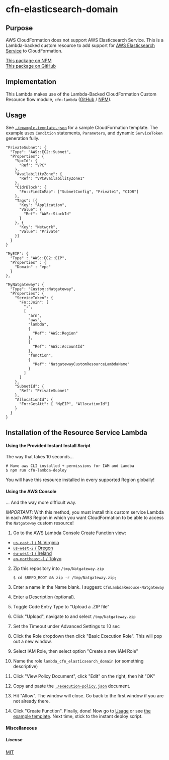 
# cfn-elasticsearch-domain


## Purpose

AWS CloudFormation does not support AWS Elasticsearch Service. This is a Lambda-backed custom resource to add support for [AWS Elasticsearch Service](https://aws.amazon.com/elasticsearch-service/) to CloudFormation.

[This package on NPM](https://www.npmjs.com/package/cfn-elasticsearch-domain)  
[This package on GitHub](https://www.github.com/andrew-templeton/cfn-elasticsearch-domain)


## Implementation

This Lambda makes use of the Lambda-Backed CloudFormation Custom Resource flow module, `cfn-lambda` ([GitHub](https://github.com/andrew-templeton/cfn-lambda) / [NPM](https://www.npmjs.com/package/cfn-lambda)).


## Usage

  See [`./example.template.json`](./example.template.json) for a sample CloudFormation template. The example uses `Condition` statements, `Parameters`, and dynamic `ServiceToken` generation fully.



    "PrivateSubnet": {
      "Type": "AWS::EC2::Subnet",
      "Properties": {
        "VpcId": {
          "Ref": "VPC"
        },
        "AvailabilityZone": {
          "Ref": "VPCAvailabilityZone1"
        },
        "CidrBlock": {
          "Fn::FindInMap": ["SubnetConfig", "Private1", "CIDR"]
        },
        "Tags": [{
          "Key": "Application",
          "Value": {
            "Ref": "AWS::StackId"
          }
        }, {
          "Key": "Network",
          "Value": "Private"
        }]
      }
    }

    "MyEIP": {
      "Type" : "AWS::EC2::EIP",
      "Properties" : {
        "Domain" : "vpc"
      }
    },

    "MyNatgateway": {
      "Type": "Custom::Natgateway",
      "Properties": {
        "ServiceToken": {
          "Fn::Join": [
            ":",
            [
              "arn",
              "aws",
              "lambda",
              {
                "Ref": "AWS::Region"
              },
              {
                "Ref": "AWS::AccountId"
              },
              "function",
              {
                "Ref": "NatgatewayCustomResourceLambdaName"
              }
            ]
          ]
        },
        "SubnetId": {
          "Ref": "PrivateSubnet"
        },
        "AllocationId": {
          "Fn::GetAtt": [ "MyEIP", "AllocationId"]
        }
      }
    }



## Installation of the Resource Service Lambda

#### Using the Provided Instant Install Script

The way that takes 10 seconds...

    # Have aws CLI installed + permissions for IAM and Lamdba
    $ npm run cfn-lambda-deploy


You will have this resource installed in every supported Region globally!


#### Using the AWS Console

... And the way more difficult way.

*IMPORTANT*: With this method, you must install this custom service Lambda in each AWS Region in which you want CloudFormation to be able to access the `Natgateway` custom resource!

1. Go to the AWS Lambda Console Create Function view:
  - [`us-east-1` / N. Virginia](https://console.aws.amazon.com/lambda/home?region=us-east-1#/create?step=2)
  - [`us-west-2` / Oregon](https://console.aws.amazon.com/lambda/home?region=us-west-2#/create?step=2)
  - [`eu-west-1` / Ireland](https://console.aws.amazon.com/lambda/home?region=eu-west-1#/create?step=2)
  - [`ap-northeast-1` / Tokyo](https://console.aws.amazon.com/lambda/home?region=ap-northeast-1#/create?step=2)
2. Zip this repository into `/tmp/Natgateway.zip`

    `$ cd $REPO_ROOT && zip -r /tmp/Natgateway.zip;`

3. Enter a name in the Name blank. I suggest: `CfnLambdaResouce-Natgateway`
4. Enter a Description (optional).
5. Toggle Code Entry Type to "Upload a .ZIP file"
6. Click "Upload", navigate to and select `/tmp/Natgateway.zip`
7. Set the Timeout under Advanced Settings to 10 sec
8. Click the Role dropdown then click "Basic Execution Role". This will pop out a new window.
9. Select IAM Role, then select option "Create a new IAM Role"
10. Name the role `lambda_cfn_elasticsearch_domain` (or something descriptive)
11. Click "View Policy Document", click "Edit" on the right, then hit "OK"
12. Copy and paste the [`./execution-policy.json`](./execution-policy.json) document.
13. Hit "Allow". The window will close. Go back to the first window if you are not already there.
14. Click "Create Function". Finally, done! Now go to [Usage](#usage) or see [the example template](./example.template.json). Next time, stick to the instant deploy script.


#### Miscellaneous

##### License

[MIT](./License)

